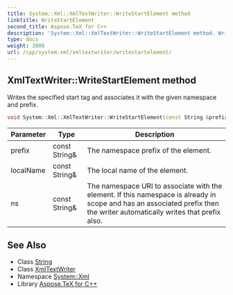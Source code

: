 ```yaml
---
title: System::Xml::XmlTextWriter::WriteStartElement method
linktitle: WriteStartElement
second_title: Aspose.TeX for C++
description: 'System::Xml::XmlTextWriter::WriteStartElement method. Writes the specified start tag and associates it with the given namespace and prefix in C++.'
type: docs
weight: 3800
url: /cpp/system.xml/xmltextwriter/writestartelement/
---
```

## XmlTextWriter::WriteStartElement method


Writes the specified start tag and associates it with the given namespace and prefix.

```cpp
void System::Xml::XmlTextWriter::WriteStartElement(const String &prefix, const String &localName, const String &ns) override
```


| Parameter | Type | Description |
| --- | --- | --- |
| prefix | const String\& | The namespace prefix of the element. |
| localName | const String\& | The local name of the element. |
| ns | const String\& | The namespace URI to associate with the element. If this namespace is already in scope and has an associated prefix then the writer automatically writes that prefix also. |

## See Also

* Class [String](../../../system/string/)
* Class [XmlTextWriter](../)
* Namespace [System::Xml](../../)
* Library [Aspose.TeX for C++](../../../)
